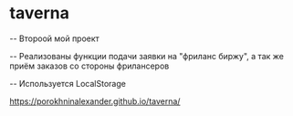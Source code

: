 # taverna

-- Второой мой проект

-- Реализованы функции подачи заявки на "фриланс биржу", а так же приём заказов со стороны фрилансеров

-- Используется LocalStorage

https://porokhninalexander.github.io/taverna/
